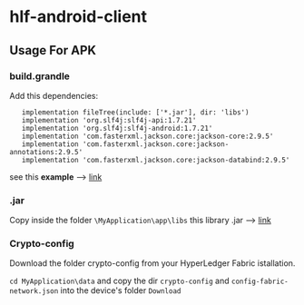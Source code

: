 # hlf-android-client

## Usage For APK

### build.grandle 

Add this dependencies: <br>

 ```
    implementation fileTree(include: ['*.jar'], dir: 'libs')
    implementation 'org.slf4j:slf4j-api:1.7.21'
    implementation 'org.slf4j:slf4j-android:1.7.21'
    implementation 'com.fasterxml.jackson.core:jackson-core:2.9.5'
    implementation 'com.fasterxml.jackson.core:jackson-annotations:2.9.5'
    implementation 'com.fasterxml.jackson.core:jackson-databind:2.9.5'
```

see this **example** --> [link](https://github.com/ascatox/hlf-android-client/blob/master/MyApplication/app/build.gradle)

### .jar
Copy inside the folder  `\MyApplication\app\libs`  this library .jar --> [link](https://github.com/ascatox/hlf-android-client/tree/master/MyApplication/app/libs)


### Crypto-config

Download the folder crypto-config from your HyperLedger Fabric istallation. <br>

`cd MyApplication\data`  and copy the dir `crypto-config` and `config-fabric-network.json` into the device's folder `Download` </br>




